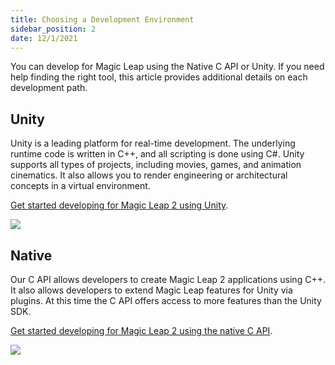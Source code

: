 ```yaml
---
title: Choosing a Development Environment 
sidebar_position: 2
date: 12/1/2021
---
```


You can develop for Magic Leap using the Native C API or Unity. If you need help finding the right tool, this article provides additional details on each development path.

## Unity

Unity is a leading platform for real-time development. The underlying runtime code is written in C++, and all scripting is done using C#. Unity supports all types of projects, including movies, games, and animation cinematics. It also allows you to render engineering or architectural concepts in a virtual environment.

[Get started developing for Magic Leap 2 using Unity](/versioned_docs/version-14-Jun-2023/versioned_docs/version-14-Jun-2023/guides/unity/getting-started/unity-getting-started.md).

[![](/img/unity-development-magic-leap.png)](/versioned_docs/version-14-Jun-2023/versioned_docs/version-14-Jun-2023/guides/unity/getting-started/unity-getting-started.md)

## Native

Our C API allows developers to create Magic Leap 2 applications using C++. It also allows developers to extend Magic Leap features for Unity via plugins. At this time the C API offers access to more features than the Unity SDK.

[Get started developing for Magic Leap 2 using the native C API](/versioned_docs/version-14-Jun-2023/versioned_docs/version-14-Jun-2023/guides/native/getting-started/native-setup-overview.md).

[![](/img/c-api-development-magic-leap.png)](/versioned_docs/version-14-Jun-2023/versioned_docs/version-14-Jun-2023/guides/native/getting-started/native-setup-overview.md)
